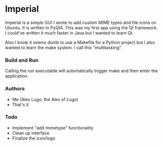 # Imperial
Imperial is a simple GUI I wrote to add custom MIME types and file icons on Ubuntu. It is written in PyQt4. This was my first app using the Qt framework. I could've written it much faster in Java but I wanted to learn Qt.

Also I know it seems dumb to use a Makefile for a Python project but I also wanted to learn the make system. I call this "multitasking".

### Build and Run
Calling the run executable will automatically trigger make and then enter the application.

### Authors
- Me (Alex Lugo, the Alex of Lugo)
- That's it

### Todo
- Implement "add mimetype" functionality
- Clean up interface
- Finalize the icon/logo
